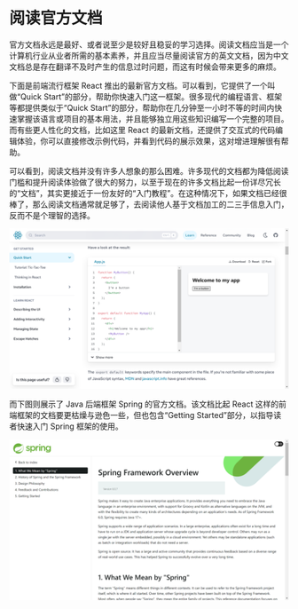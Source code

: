 # 阅读官方文档

官方文档永远是最好、或者说至少是较好且稳妥的学习选择。阅读文档应当是一个计算机行业从业者所需的基本素养，并且应当尽量阅读官方的英文文档，因为中文文档总是存在翻译不及时产生的信息过时问题，而这有时候会带来更多的麻烦。

下面是前端流行框架 React 推出的最新官方文档。可以看到，它提供了一个叫做“Quick Start”的部分，帮助你快速入门这一框架。很多现代的编程语言、框架等都提供类似于“Quick Start”的部分，帮助你在几分钟至一小时不等的时间内快速掌握该语言或项目的基本用法，并且能够独立用这些知识编写一个完整的项目。而有些更人性化的文档，比如这里 React 的最新文档，还提供了交互式的代码编辑体验，你可以直接修改示例代码，并看到代码的展示效果，这对增进理解很有帮助。

可以看到，阅读文档并没有许多人想象的那么困难。许多现代的文档都为降低阅读门槛和提升阅读体验做了很大的努力，以至于现在的许多文档比起一份详尽冗长的“文档”，其实更接近于一份友好的“入门教程”。在这种情况下，如果文档已经很棒了，那么阅读文档通常就足够了，去阅读他人基于文档加工的二三手信息入门，反而不是个理智的选择。

![React Documentation](img/doc-react.png)

而下图则展示了 Java 后端框架 Spring 的官方文档。该文档比起 React 这样的前端框架的文档要更枯燥与逊色一些，但也包含“Getting Started”部分，以指导读者快速入门 Spring 框架的使用。

![Spring Documentation](img/doc-spring.png)
